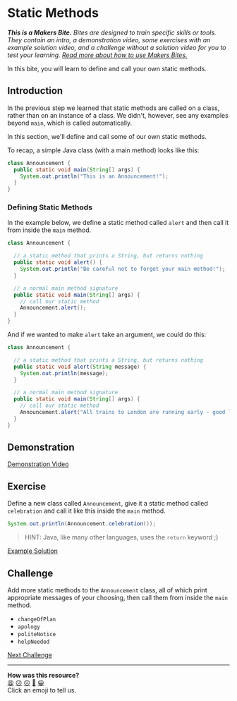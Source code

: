 # Static Methods

_**This is a Makers Bite.** Bites are designed to train specific skills or
tools. They contain an intro, a demonstration video, some exercises with an
example solution video, and a challenge without a solution video for you to test
your learning. [Read more about how to use Makers
Bites.](https://github.com/makersacademy/course/blob/main/labels/bites.md)_

In this bite, you will learn to define and call your own static methods.

## Introduction

In the previous step we learned that static methods are called on a class, 
rather than on an instance of a class. We didn't, however, see any examples 
beyond `main`, which is called automatically.

In this section, we'll define and call some of our own static methods.

To recap, a simple Java class (with a main method) looks like this:

```java
class Announcement {
  public static void main(String[] args) {
    System.out.println("This is an Announcement!");
  }
}
```

### Defining Static Methods

In the example below, we define a static method called `alert` and then call 
it from inside the `main` method.

```java
class Announcement {

  // a static method that prints a String, but returns nothing
  public static void alert() {
    System.out.println("Be careful not to forget your main method!");
  }

  // a normal main method signature
  public static void main(String[] args) {
    // call our static method
    Announcement.alert();
  }
}
```

And if we wanted to make `alert` take an argument, we could do this:

```java
class Announcement {

  // a static method that prints a String, but returns nothing
  public static void alert(String message) {
    System.out.println(message);
  }

  // a normal main method signature
  public static void main(String[] args) {
    // call our static method
    Announcement.alert("All trains to London are running early - good luck!");
  }
}
```

## Demonstration

[Demonstration Video](https://youtu.be/sXZxu8bz3Rw)

## Exercise

Define a new class called `Announcement`, give it a static method called 
`celebration` and call it like this inside the `main` method.

```java
System.out.println(Announcement.celebration());
```

> HINT: Java, like many other languages, uses the `return` keyword ;)

[Example Solution](https://youtu.be/MQW2kaGTaAA)

## Challenge

Add more static methods to the `Announcement` class, all of which print 
appropriate messages of your choosing, then call them from inside the `main` 
method.

* `changeOfPlan`
* `apology`
* `politeNotice`
* `helpNeeded`

[Next Challenge](04_instance_methods_bite.md)

<!-- BEGIN GENERATED SECTION DO NOT EDIT -->

---

**How was this resource?**  
[😫](https://airtable.com/shrUJ3t7KLMqVRFKR?prefill_Repository=makersacademy%2Fjava-fundamentals-with-intellij&prefill_File=bites%2F03_static_methods_bite.md&prefill_Sentiment=😫) [😕](https://airtable.com/shrUJ3t7KLMqVRFKR?prefill_Repository=makersacademy%2Fjava-fundamentals-with-intellij&prefill_File=bites%2F03_static_methods_bite.md&prefill_Sentiment=😕) [😐](https://airtable.com/shrUJ3t7KLMqVRFKR?prefill_Repository=makersacademy%2Fjava-fundamentals-with-intellij&prefill_File=bites%2F03_static_methods_bite.md&prefill_Sentiment=😐) [🙂](https://airtable.com/shrUJ3t7KLMqVRFKR?prefill_Repository=makersacademy%2Fjava-fundamentals-with-intellij&prefill_File=bites%2F03_static_methods_bite.md&prefill_Sentiment=🙂) [😀](https://airtable.com/shrUJ3t7KLMqVRFKR?prefill_Repository=makersacademy%2Fjava-fundamentals-with-intellij&prefill_File=bites%2F03_static_methods_bite.md&prefill_Sentiment=😀)  
Click an emoji to tell us.

<!-- END GENERATED SECTION DO NOT EDIT -->
